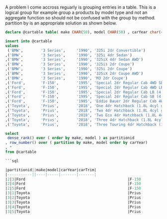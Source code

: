 A problem I come accross reguarly is grouping entries in a table. This is a logical group for example group a products 
by model type and not an aggregate function so should not be confused with the group by method. partition by is an 
appropriate solution as shown below. 

```sql
declare @cartable table( make CHAR(50), model CHAR(50) , carYear char(4), carTrim char(200) )

insert into @cartable
values 
 ('BMW',        '3 Series',	    '1990',	'325i 2dr Convertible')
,('BMW',        '3 Series',	    '1990',	'325i 4dr Sedan')
,('BMW',        '3 Series',	    '1990',	'325iX 4dr Sedan AWD')
,('BMW',        '3 Series',	    '1990',	'325is 2dr Coupe')
,('BMW',        '3 Series',	    '1990',	'325i 2dr Coupe')
,('BMW',        '3 Series',	    '1990',	'325iX 2dr Coupe AWD')
,('BMW',        '3 Series',	    '1990',	'M3 2dr Coupe')
,('Ford',	    'F-150',	    '1995',	'Special 2dr Regular Cab 4WD SB (4.9L 6cyl naturally aspired 5M)')
,('Ford',	    'F-150',	    '1995',	'Special 2dr Regular Cab 4WD LB (4.9L 6cyl naturally aspired 5M)')
,('Ford',	    'F-150',	    '1995',	'Special 2dr Regular Cab LB (4.9L 6cyl naturally aspired 5M)')
,('Ford',	    'F-150',	    '1995',	'Special 2dr Regular Cab SB (4.9L 6cyl naturally aspired 5M)')
,('Ford',	    'F-150',	    '1995',	'Eddie Bauer 2dr Regular Cab 4WD SB (4.9L 6cyl naturally aspired 5M)')
,('Toyota',	    'Prius',	    '2018',	'One 4dr Hatchback (1.8L 4cyl gas/electric hybrid CVT)')
,('Toyota',	    'Prius',	    '2018',	'Two 4dr Hatchback (1.8L 4cyl gas/electric hybrid CVT)')
,('Toyota',	    'Prius',	    '2018',	'Two Eco 4dr Hatchback (1.8L 4cyl gas/electric hybrid CVT)')
,('Toyota',	    'Prius',	    '2018',	'Three 4dr Hatchback (1.8L 4cyl gas/electric hybrid CVT)')
,('Toyota',	    'Prius',	    '2018',	'Three Touring 4dr Hatchback (1.8L 4cyl gas/electric hybrid CVT)')

select 
 dense_rank() over ( order by make, model ) as partitionid
, row_number() over ( partition by make, model order by carYear)
, *
from @cartable

```sql

|partitionid||make|model|carYear|carTrim|
|-----------||----|-----|-------|-------|
|2|3|Ford                                              |F-150                                             |1995|Special 2dr Regular Cab LB (4.9L 6cyl naturally aspired 5M)                                                                                                                                             |
|2|4|Ford                                              |F-150                                             |1995|Special 2dr Regular Cab SB (4.9L 6cyl naturally aspired 5M)                                                                                                                                             |
|2|5|Ford                                              |F-150                                             |1995|Eddie Bauer 2dr Regular Cab 4WD SB (4.9L 6cyl naturally aspired 5M)                                                                                                                                     |
|3|1|Toyota                                            |Prius                                             |2018|One 4dr Hatchback (1.8L 4cyl gas/electric hybrid CVT)                                                                                                                                                   |
|3|2|Toyota                                            |Prius                                             |2018|Two 4dr Hatchback (1.8L 4cyl gas/electric hybrid CVT)                                                                                                                                                   |
|3|3|Toyota                                            |Prius                                             |2018|Two Eco 4dr Hatchback (1.8L 4cyl gas/electric hybrid CVT)                                                                                                                                               |
|3|4|Toyota                                            |Prius                                             |2018|Three 4dr Hatchback (1.8L 4cyl gas/electric hybrid CVT)                                                                                                                                                 |
|3|5|Toyota                                            |Prius                                             |2018|Three Touring 4dr Hatchback (1.8L 4cyl gas/electric hybrid CVT)                                                                                                                                         |
